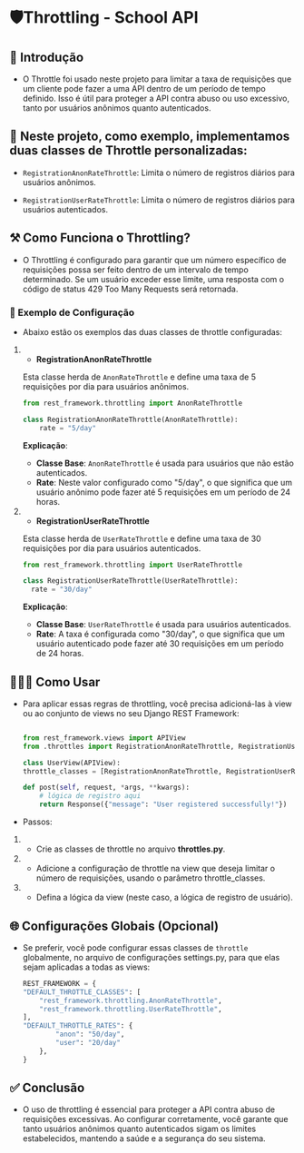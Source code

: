 # 🛡️Throttling - School API

## 📜 Introdução

- O Throttle foi usado neste projeto para limitar a taxa de requisições que um cliente pode fazer a uma API dentro de um período de tempo definido. Isso é útil para proteger a API contra abuso ou uso excessivo, tanto por usuários anônimos quanto autenticados.

## 📝 Neste projeto, como exemplo, implementamos duas classes de Throttle personalizadas:

- `RegistrationAnonRateThrottle`: Limita o número de registros diários para usuários anônimos.

- `RegistrationUserRateThrottle`: Limita o número de registros diários para usuários autenticados.

## ⚒️ Como Funciona o Throttling?

- O Throttling é configurado para garantir que um número específico de requisições possa ser feito dentro de um intervalo de tempo determinado. Se um usuário exceder esse limite, uma resposta com o código de status 429 Too Many Requests será retornada.

### 🔬 Exemplo de Configuração

- Abaixo estão os exemplos das duas classes de throttle configuradas:

1. - **RegistrationAnonRateThrottle**

   Esta classe herda de `AnonRateThrottle` e define uma taxa de 5 requisições por dia para usuários anônimos.

   ```python
   from rest_framework.throttling import AnonRateThrottle

   class RegistrationAnonRateThrottle(AnonRateThrottle):
       rate = "5/day"
   ```

   **Explicação**:

   - **Classe Base**: `AnonRateThrottle` é usada para usuários que não estão autenticados.
   - **Rate**: Neste valor configurado como "5/day", o que significa que um usuário anônimo pode fazer até 5 requisições em um período de 24 horas.

2. - **RegistrationUserRateThrottle**

   Esta classe herda de `UserRateThrottle` e define uma taxa de 30 requisições por dia para usuários autenticados.

   ```python
   from rest_framework.throttling import UserRateThrottle

   class RegistrationUserRateThrottle(UserRateThrottle):
     rate = "30/day"
   ```

   **Explicação**:

   - **Classe Base**: `UserRateThrottle` é usada para usuários autenticados.
   - **Rate**: A taxa é configurada como "30/day", o que significa que um usuário autenticado pode fazer até 30 requisições em um período de 24 horas.

## 👨🏽‍🏫 Como Usar

- Para aplicar essas regras de throttling, você precisa adicioná-las à view ou ao conjunto de views no seu Django REST Framework:

  ```python

  from rest_framework.views import APIView
  from .throttles import RegistrationAnonRateThrottle, RegistrationUserRateThrottle

  class UserView(APIView):
  throttle_classes = [RegistrationAnonRateThrottle, RegistrationUserRateThrottle]

  def post(self, request, *args, **kwargs):
      # lógica de registro aqui
      return Response({"message": "User registered successfully!"})
  ```

- Passos:

1. - Crie as classes de throttle no arquivo **throttles.py**.
2. - Adicione a configuração de throttle na view que deseja limitar o número de requisições, usando o parâmetro throttle_classes.
3. - Defina a lógica da view (neste caso, a lógica de registro de usuário).

## 🌐 Configurações Globais (Opcional)

- Se preferir, você pode configurar essas classes de `throttle` globalmente, no arquivo de configurações settings.py, para que elas sejam aplicadas a todas as views:

    ```python
    REST_FRAMEWORK = {
    "DEFAULT_THROTTLE_CLASSES": [
        "rest_framework.throttling.AnonRateThrottle",
        "rest_framework.throttling.UserRateThrottle",
    ],
    "DEFAULT_THROTTLE_RATES": {
            "anon": "50/day",
            "user": "20/day"
        },
    }
    ```

## ✅ Conclusão
- O uso de throttling é essencial para proteger a API contra abuso de requisições excessivas.
Ao configurar corretamente, você garante que tanto usuários anônimos quanto autenticados sigam os limites estabelecidos, mantendo a saúde e a segurança do seu sistema.
